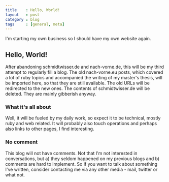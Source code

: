 ```yaml
---
title    : Hello, World!
layout   : post
category : blog
tags     : [general, meta]
---
```


I'm starting my own business so I should have my own website again.

## Hello, World!

After abandoning schmidtwisser.de and nach-vorne.de, this will be my third
attempt to regularly fill a blog. The old nach-vorne.eu posts, which covered a
lot of ruby topics and accompanied the writing of my master's thesis, will be
imported here, so that they are still available. The old URLs will be redirected
to the new ones. The contents of schmidtwisser.de will be deleted. They are
mainly gibberish anyway.

### What it's all about

Well, it will be fueled by my daily work, so expect it to be technical, mostly
ruby and web related. It will probably also touch operations and perhaps also
links to other pages, I find interesting.

### No comment

This blog will not have comments. Not that I'm not interested in conversations,
but a) they seldom happened on my previous blogs and b) comments are hard to
implement. So if you want to talk about something I've written, consider
contacting me via any other media - mail, twitter or what not.
